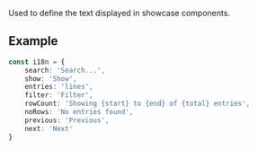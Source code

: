 
Used to define the text displayed in showcase components.


## Example

```ts
const i18n = {
    search: 'Search...',
    show: 'Show', 
    entries: 'lines',
    filter: 'Filter',
    rowCount: 'Showing {start} to {end} of {total} entries',
    noRows: 'No entries found',
    previous: 'Previous', 
    next: 'Next'
}
```